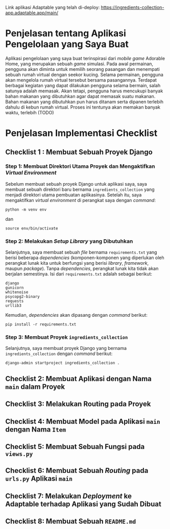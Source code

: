 Link aplikasi Adaptable yang telah di-deploy: https://ingredients-collection-app.adaptable.app/main/

# Penjelasan tentang Aplikasi Pengelolaan yang Saya Buat
Aplikasi pengelolaan yang saya buat terinspirasi dari *mobile game* Adorable Home, yang merupakan sebuah *game* simulasi.
Pada awal permainan, pengguna akan diminta untuk memilih seorang pasangan dan menempati sebuah rumah virtual dengan seekor kucing.
Selama permainan, pengguna akan mengelola rumah virtual tersebut bersama pasangannya.
Terdapat berbagai kegiatan yang dapat dilakukan pengguna selama bermain, salah satunya adalah memasak.
Akan tetapi, pengguna harus mencukupi banyak bahan makanan yang dibutuhkan agar dapat memasak suatu makanan. 
Bahan makanan yang dibutuhkan pun harus ditanam serta dipanen terlebih dahulu di kebun rumah virtual.
Proses ini tentunya akan memakan banyak waktu, terlebih (TODO)

# Penjelasan Implementasi Checklist
## Checklist 1 : Membuat Sebuah Proyek Django
### Step 1: Membuat Direktori Utama Proyek dan Mengaktifkan *Virtual Environment*
Sebelum membuat sebuah proyek Django untuk aplikasi saya, saya membuat sebuah direktori baru bernama `ingredients_collection` yang menjadi direktori utama pembuatan aplikasinya.
Setelah itu, saya mengaktifkan *virtual environment* di perangkat saya dengan *command*:
```
python -m venv env
```
dan 
```
source env/bin/activate
```
### Step 2: Melakukan *Setup Library* yang Dibutuhkan
Selanjutnya, saya membuat sebuah *file* bernama `requirements.txt` yang berisi beberapa *dependencies* (komponen-komponen yang diperlukan oleh perangkat lunak kita untuk berfungsi yang berisi *library*, *framework*, maupun *package*). Tanpa *dependencies*, perangkat lunak kita tidak akan berjalan semestinya. Isi dari `requirements.txt` adalah sebagai berikut:
```
django
gunicorn
whitenoise
psycopg2-binary
requests
urllib3
```
Kemudian, *dependencies* akan dipasang dengan *command* berikut: 
```
pip install -r requirements.txt
```
### Step 3: Membuat Proyek `ingredients_collection`
Selanjutnya, saya membuat proyek Django yang bernama `ingredients_collection` dengan *command* berikut:
```
django-admin startproject ingredients_collection .
```
## Checklist 2: Membuat Aplikasi dengan Nama `main` dalam Proyek
## Checklist 3: Melakukan Routing pada Proyek
## Checklist 4: Membuat Model pada Aplikasi `main` dengan Nama `Item`
## Checklist 5: Membuat Sebuah Fungsi pada `views.py`
## Checklist 6: Membuat Sebuah *Routing* pada `urls.py` Aplikasi `main`
## Checklist 7: Melakukan *Deployment* ke Adaptable terhadap Aplikasi yang Sudah Dibuat
## Checklist 8: Membuat Sebuah `README.md` 
